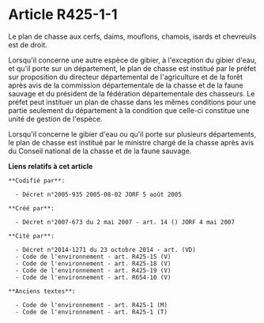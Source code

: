 # Article R425-1-1

Le plan de chasse aux cerfs, daims, mouflons, chamois, isards et chevreuils est de droit.

Lorsqu'il concerne une autre espèce de gibier, à l'exception du gibier d'eau, et qu'il porte sur un département, le plan de
chasse est institué par le préfet sur proposition du directeur départemental de l'agriculture et de la forêt après avis de la
commission départementale de la chasse et de la faune sauvage et du président de la fédération départementale des chasseurs.
Le préfet peut instituer un plan de chasse dans les mêmes conditions pour une partie seulement du département à la condition
que celle-ci constitue une unité de gestion de l'espèce.

Lorsqu'il concerne le gibier d'eau ou qu'il porte sur plusieurs départements, le plan de chasse est institué par le ministre
chargé de la chasse après avis du Conseil national de la chasse et de la faune sauvage.

**Liens relatifs à cet article**

	**Codifié par**:

	  - Décret n°2005-935 2005-08-02 JORF 5 août 2005

	**Créé par**:

	  - Décret n°2007-673 du 2 mai 2007 - art. 14 () JORF 4 mai 2007

	**Cité par**:

	  - Décret n°2014-1271 du 23 octobre 2014 - art. (VD)
	  - Code de l'environnement - art. R425-15 (V)
	  - Code de l'environnement - art. R425-18 (V)
	  - Code de l'environnement - art. R425-19 (V)
	  - Code de l'environnement - art. R654-10 (V)

	**Anciens textes**:

	  - Code de l'environnement - art. R425-1 (M)
	  - Code de l'environnement - art. R425-1 (T)
